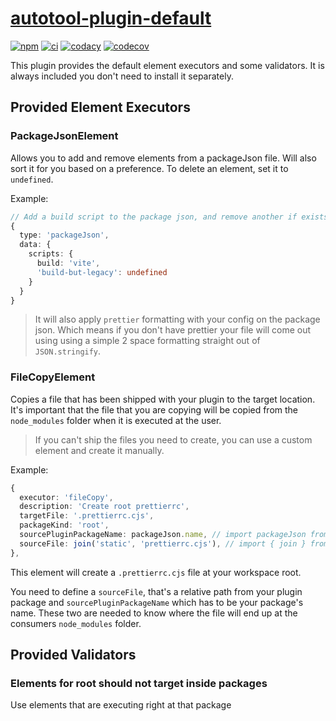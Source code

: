 # [autotool-plugin-default](https://github.com/AlexAegis/autotool/tree/master/packages/autotool-plugin-default)

[![npm](https://img.shields.io/npm/v/@alexaegis/autotool/latest)](https://www.npmjs.com/package/@alexaegis/autotool)
[![ci](https://github.com/AlexAegis/autotool/actions/workflows/cicd.yml/badge.svg)](https://github.com/AlexAegis/autotool/actions/workflows/cicd.yml)
[![codacy](https://app.codacy.com/project/badge/Grade/a040168fa1e244debb0d1bbafcace38f)](https://app.codacy.com/gh/AlexAegis/autotool/dashboard?utm_source=gh&utm_medium=referral&utm_content=&utm_campaign=Badge_grade)
[![codecov](https://codecov.io/gh/AlexAegis/autotool/branch/master/graph/badge.svg?token=kw8ZeoPbUh)](https://codecov.io/gh/AlexAegis/autotool)

This plugin provides the default element executors and some validators. It is
always included you don't need to install it separately.

## Provided Element Executors

### PackageJsonElement

Allows you to add and remove elements from a packageJson file. Will also sort it
for you based on a preference. To delete an element, set it to `undefined`.

Example:

```ts
// Add a build script to the package json, and remove another if exists
{
  type: 'packageJson',
  data: {
    scripts: {
      build: 'vite',
      'build-but-legacy': undefined
    }
  }
}
```

> It will also apply `prettier` formatting with your config on the package json.
> Which means if you don't have prettier your file will come out using using a
> simple 2 space formatting straight out of `JSON.stringify`.

### FileCopyElement

Copies a file that has been shipped with your plugin to the target location.
It's important that the file that you are copying will be copied from the
`node_modules` folder when it is executed at the user.

> If you can't ship the files you need to create, you can use a custom element
> and create it manually.

Example:

```ts
{
  executor: 'fileCopy',
  description: 'Create root prettierrc',
  targetFile: '.prettierrc.cjs',
  packageKind: 'root',
  sourcePluginPackageName: packageJson.name, // import packageJson from '../package.json';
  sourceFile: join('static', 'prettierrc.cjs'), // import { join } from 'node:path';
},
```

This element will create a `.prettierrc.cjs` file at your workspace root.

You need to define a `sourceFile`, that's a relative path from your plugin
package and `sourcePluginPackageName` which has to be your package's name. These
two are needed to know where the file will end up at the consumers
`node_modules` folder.

## Provided Validators

### Elements for root should not target inside packages

Use elements that are executing right at that package

